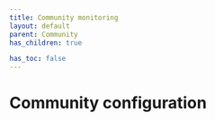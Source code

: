 ```yaml
---
title: Community monitoring
layout: default
parent: Community
has_children: true

has_toc: false
---
```


# Community configuration
